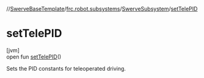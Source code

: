 //[SwerveBaseTemplate](../../../index.md)/[frc.robot.subsystems](../index.md)/[SwerveSubsystem](index.md)/[setTelePID](set-tele-p-i-d.md)

# setTelePID

[jvm]\
open fun [setTelePID](set-tele-p-i-d.md)()

Sets the PID constants for teleoperated driving.
